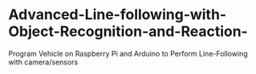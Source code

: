 # Advanced-Line-following-with-Object-Recognition-and-Reaction-
 Program Vehicle on Raspberry Pi and Arduino to Perform Line-Following with camera/sensors
